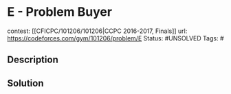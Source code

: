 # E - Problem Buyer

contest: [[CFICPC/101206/101206|CCPC 2016-2017, Finals]]
url: https://codeforces.com/gym/101206/problem/E
Status: #UNSOLVED
Tags: #

## Description

## Solution

